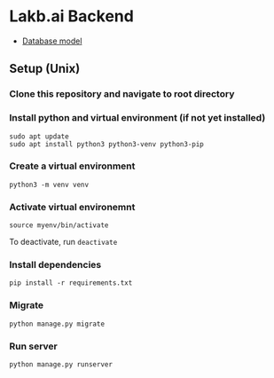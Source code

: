 # Lakb.ai Backend

-   [Database model](https://app.eraser.io/workspace/lkmTaoGm0ySUxUNpQ5Y2)

## Setup (Unix)

### Clone this repository and navigate to root directory

### Install python and virtual environment (if not yet installed)

```
sudo apt update
sudo apt install python3 python3-venv python3-pip
```

### Create a virtual environment

```
python3 -m venv venv
```

### Activate virtual environemnt

```
source myenv/bin/activate
```

To deactivate, run `deactivate`

### Install dependencies

```
pip install -r requirements.txt
```

### Migrate

```
python manage.py migrate
```

### Run server

```
python manage.py runserver
```
